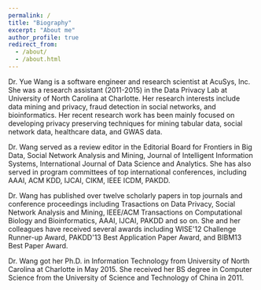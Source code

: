 ```yaml
---
permalink: /
title: "Biography"
excerpt: "About me"
author_profile: true
redirect_from: 
  - /about/
  - /about.html
---
```


Dr. Yue Wang is a software engineer and research scientist at AcuSys, Inc. She was a research assistant (2011-2015) in the Data Privacy Lab at University of North Carolina at Charlotte. Her research interests include data mining and privacy, fraud detection in social networks, and bioinformatics. Her recent research work has been mainly focused on developing privacy preserving techniques for mining tabular data, social network data, healthcare data, and GWAS data.

Dr. Wang served as a review editor in the Editorial Board for Frontiers in Big Data, Social Network Analysis and Mining, Journal of Intelligent Information Systems, International Journal of Data Science and Analytics. She has also served in program committees of top international conferences, including AAAI, ACM KDD, IJCAI, CIKM, IEEE ICDM, PAKDD. 

Dr. Wang has published over twelve scholarly papers in top journals and conference proceedings including Trasactions on Data Privacy, Social Network Analysis and Mining, IEEE/ACM Transactions on Computational Biology and Bioinformatics, AAAI, IJCAI, PAKDD and so on. She and her colleagues have received several awards including WISE'12 Challenge Runner-up Award, PAKDD'13 Best Application Paper Award, and BIBM13 Best Paper Award.

Dr. Wang got her Ph.D. in Information Technology from University of North Carolina at Charlotte in May 2015. She received her BS degree in Computer Science from the University of Science and Technology of China in 2011. 


